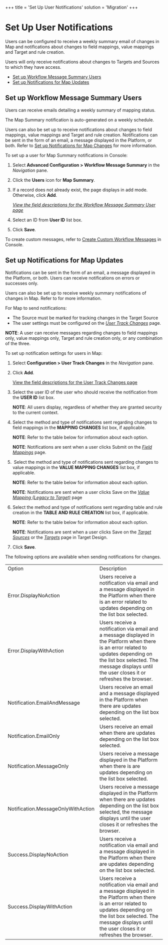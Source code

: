 +++
title = 'Set Up User Notifications'
solution = 'Migration'
+++

# Set Up User Notifications

Users can be configured to receive a weekly summary email of changes in
Map and notifications about changes to field mappings, value mappings
and Target and rule creation.  

Users will only receive notifications about changes to Targets and
Sources to which they have access.

  - [Set up Workflow Message Summary
    Users](#Set_up_Workflow_Message_Summary_Users)
  - [Set up Notifications for Map
    Updates](#Set_up_Notifications_for_Map_Updates)

## <span id="Set_up_Workflow_Message_Summary_Users"></span>Set up Workflow Message Summary Users

Users can receive emails detailing a weekly summary of mapping status.

The Map Summary notification is auto-generated on a weekly schedule.

Users can also be set up to receive notifications about changes to field
mappings, value mappings and Target and rule creation. Notifications can
be sent in the form of an email, a message displayed in the Platform, or
both. Refer to [Set up Notifications for Map
Changes](#Set_up_Notifications_for_Map_Updates) for more information.

To set up a user for Map Summary notifications in Console:

1.  Select **Advanced Configuration \> Workflow Message Summary** in the
    *Navigation* pane.

2.  Click the **Users** icon for **Map Summary**.

3.  If a record does not already exist, the page displays in add mode.
    Otherwise, click **Add**.
    
    [*View the field descriptions for the Workflow Message Summary User
    page*](../../Console/Page_Desc/WorkFlow_Message_Summary_User)

4.  Select an ID from **User ID** list box.

5.  Click **Save**.

To create custom messages, refer to [Create Custom Workflow
Messages](../../Console/Use_Cases/Create_Custom_Workflow_Messages)
in
Console.

## <span id="Set_up_Notifications_for_Map_Updates"></span>Set up Notifications for Map Updates

Notifications can be sent in the form of an email, a message displayed
in the Platform, or both. Users can receive notifications on errors or
successes only.

Users can also be set up to receive weekly summary notifications of
changes in Map. Refer to for more information.

For Map to send notifications:

  - The Source must be marked for tracking changes in the Target Source
  - The user settings must be configured on the *[User Track
    Changes](../Page_Desc/User_Track_Changes)* page.

**NOTE**: A user can receive messages regarding changes to field
mappings only, value mappings only, Target and rule creation only, or
any combination of the three.

To set up notification settings for users in Map:

1.  Select **Configuration \> User Track Changes** in the *Navigation*
    pane.

2.  Click **Add**.
    
    [View the field descriptions for the User Track Changes
    page](../Page_Desc/User_Track_Changes)

3.  Select the user ID of the user who should receive the notification
    from the **USER ID** list box.
    
    **NOTE**: All users display, regardless of whether they are granted
    security to the current context.

4.  Select the method and type of notifications sent regarding changes
    to field mappings in the **MAPPING CHANGES** list box, if
    applicable.
    
    **NOTE**: Refer to the table below for information about each
    option.
    
    **NOTE**: Notifications are sent when a user clicks Submit on the
    *[Field Mappings](../Page_Desc/Field_Mappings_H)* page.

5.   Select the method and type of notifications sent regarding changes
    to value mappings in the **VALUE MAPPING CHANGES** list box, if
    applicable.
    
    **NOTE**: Refer to the table below for information about each
    option.
    
    **NOTE**: Notifications are sent when a user clicks Save on the
    *[Value Mapping (Legacy to
    Target)](../Page_Desc/Value_Mapping_Legacy_to_Target_H)* page

6.  Select the method and type of notifications sent regarding table and
    rule creation in the **TABLE AND RULE CREATION** list box, if
    applicable.
    
    **NOTE**: Refer to the table below for information about each
    option.
    
    **NOTE**: Notifications are sent when a user clicks Save on the
    *[Target
    Sources](../../Design/Page_Desc/Target_Sources_H_Design)* or the
    *[Targets](../../Design/Page_Desc/Targets_H_Design)* page in
    Target Design.

7.  Click **Save**.

The following options are available when sending notifications for
changes.

|                                    |                                                                                                                                                                                                                                      |
| ---------------------------------- | ------------------------------------------------------------------------------------------------------------------------------------------------------------------------------------------------------------------------------------ |
| Option                             | Description                                                                                                                                                                                                                          |
| Error.DisplayNoAction              | Users receive a notification via email and a message displayed in the Platform when there is an error related to updates depending on the list box selected.                                                                         |
| Error.DisplayWithAction            | Users receive a notification via email and a message displayed in the Platform when there is an error related to updates depending on the list box selected. The message displays until the user closes it or refreshes the browser. |
| Notification.EmailAndMessage       | Users receive an email and a message displayed in the Platform when there are updates depending on the list box selected.                                                                                                            |
| Notification.EmailOnly             | Users receive an email when there are updates depending on the list box selected.                                                                                                                                                    |
| Notification.MessageOnly           | Users receive a message displayed in the Platform when there is are updates depending on the list box selected.                                                                                                                      |
| Notification.MessageOnlyWithAction | Users receive a message displayed in the Platform when there are updates depending on the list box selected, the message displays until the user closes it or refreshes the browser.                                                 |
| Success.DisplayNoAction            | Users receive a notification via email and a message displayed in the Platform when there are updates depending on the list box selected.                                                                                            |
| Success.DisplayWithAction          | Users receive a notification via email and a message displayed in the Platform when there is an error related to updates depending on the list box selected. The message displays until the user closes it or refreshes the browser. |
